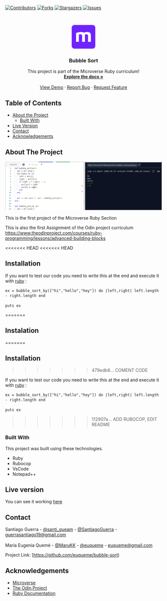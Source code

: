 <!--
*** Thanks for checking out this README Template. If you have a suggestion that would
*** make this better, please fork the repo and create a pull request or simply open
*** an issue with the tag "enhancement".
*** Thanks again! Now go create something AMAZING! :D
-->

<!-- PROJECT SHIELDS -->
<!--
*** I'm using markdown "reference style" links for readability.
*** Reference links are enclosed in brackets [ ] instead of parentheses ( ).
*** See the bottom of this document for the declaration of the reference variables
*** for contributors-url, forks-url, etc. This is an optional, concise syntax you may use.
*** https://www.markdownguide.org/basic-syntax/#reference-style-links
-->
[![Contributors][contributors-shield]][contributors-url]
[![Forks][forks-shield]][forks-url]
[![Stargazers][stars-shield]][stars-url]
[![Issues][issues-shield]][issues-url]

<!-- PROJECT LOGO -->
<br />
<p align="center">
  <a href="https://github.com/euqueme/bubble-sort">
    <img src="img/mLogo.png" alt="Logo" width="80" height="80">
  </a>

  <h3 align="center">Bubble Sort</h3>

  <p align="center">
    This project is part of the Microverse Ruby curriculum!
    <br />
    <a href="https://github.com/euqueme/bubble-sort"><strong>Explore the docs »</strong></a>
    <br />
    <br />
    <a href="https://repl.it/@MariaEugeniaEu2/HoneydewYellowgreenExecutables">View Demo</a>
    ·
    <a href="https://github.com/euqueme/bubble-sort/issues">Report Bug</a>
    ·
    <a href="https://github.com/euqueme/bubble-sort/issues">Request Feature</a>
  </p>
</p>

<!-- TABLE OF CONTENTS -->
## Table of Contents

* [About the Project](#about-the-project)
  * [Built With](#built-with)
* [Live Version](#live-version)
* [Contact](#contact)
* [Acknowledgements](#acknowledgements)

<!-- ABOUT THE PROJECT -->
## About The Project

[![Product Name Screen Shot][product-screenshot]](https://repl.it/@MariaEugeniaEu2/HoneydewYellowgreenExecutables)

This is the first project of the Microverse Ruby Section

This is also the first Assignment of the Odin project curriculum https://www.theodinproject.com/courses/ruby-programming/lessons/advanced-building-blocks

<!-- ABOUT THE PROJECT -->
<<<<<<< HEAD
<<<<<<< HEAD
## Installation

If you want to test our code you need to write this at the end and execute it with [ruby](https://repl.it) : 

```
ex = bubble_sort_by(["hi","hello","hey"]) do |left,right| left.length - right.length end

puts ex

```

=======
## Instalation
=======
## Installation
>>>>>>> 479edb6... COMENT CODE

If you want to test our code you need to write this at the end and execute it with [ruby](https://repl.it) : 

```
ex = bubble_sort_by(["hi","hello","hey"]) do |left,right| left.length - right.length end

puts ex

```

>>>>>>> 112907a... ADD RUBOCOP, EDIT README
### Built With
This project was built using these technologies.
* Ruby
* Rubocop
* VsCode
* Notepad++

<!-- LIVE VERSION -->
## Live version

You can see it working [here](https://repl.it/@MariaEugeniaEu2/HoneydewYellowgreenExecutables)

<!-- CONTACT -->
## Contact

Santiago Guerra - [@santi_gueam](https://twitter.com/santi_gueam)  - [@SantiagoGuerra](https://github.com/SantiagoGuerra) - guerrasantiago19@gmail.com
<br />
<br />
María Eugenia Quemé - [@MaruKK](https://twitter.com/MaruKK) - [@euqueme](https://github.com/euqueme) - euqueme@gmail.com

Project Link: [https://github.com/euqueme/bubble-sort)

<!-- ACKNOWLEDGEMENTS -->
## Acknowledgements
* [Microverse](https://www.microverse.org/)
* [The Odin Project](https://www.theodinproject.com/)
* [Ruby Documentation](https://www.ruby-lang.org/en/documentation/)

<!-- MARKDOWN LINKS & IMAGES -->
<!-- https://www.markdownguide.org/basic-syntax/#reference-style-links -->
[contributors-shield]: https://img.shields.io/github/contributors/euqueme/bubble-sort.svg?style=flat-square
[contributors-url]: https://github.com/euqueme/bubble-sort/graphs/contributors
[forks-shield]: https://img.shields.io/github/forks/euqueme/bubble-sort.svg?style=flat-square
[forks-url]: https://github.com/euqueme/bubble-sort/network/members
[stars-shield]: https://img.shields.io/github/stars/euqueme/bubble-sort.svg?style=flat-square
[stars-url]: https://github.com/euqueme/bubble-sort/stargazers
[issues-shield]: https://img.shields.io/github/issues/euqueme/bubble-sort.svg?style=flat-square
[issues-url]: https://github.com/euqueme/bubble-sort/issues
[product-screenshot]: img/screenshot.PNG
